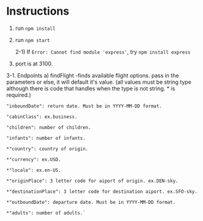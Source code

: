 # Instructions


1. run `npm install`

2. run `npm start`

	2-1) If `Error: Cannot find module 'express'`,
		try `npm install express`

3. port is at 3100.

  3-1. Endpoints
    a) findFlight -finds available flight options.
    pass in the parameters or else, it will default it's value. (all values must be string type
    although there is code that handles when the type is not string. * is required.)
    
    
  	"inboundDate": return date. Must be in YYYY-MM-DD format. 
	
	"cabinClass": ex.business.
	
	"children": number of children.
	
	"infants": number of infants.
	
	*"country": country of origin.
	
	*"currency": ex.USD.
	
	*"locale": ex.en-US.
	
	*"originPlace": 3 letter code for aiport of origin. ex.DEN-sky.
	
	*"destinationPlace": 3 letter code for destination aiport. ex.SFO-sky.
	
	*"outboundDate": departure date. Must be in YYYY-MM-DD format. 
	
	*"adults": number of adults.`
	
	
